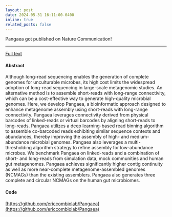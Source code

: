 ```yaml
---
layout: post
date: 2024-05-31 16:11:00-0400
inline: true
related_posts: false
---
```


Pangaea got published on Nature Communication! 

---
[Full text](https://www.nature.com/articles/s41467-024-49060-z#Abs1)

#### Abstract
Although long-read sequencing enables the generation of complete genomes for unculturable microbes, its high cost limits the widespread adoption of long-read sequencing in large-scale metagenomic studies. An alternative method is to assemble short-reads with long-range connectivity, which can be a cost-effective way to generate high-quality microbial genomes. Here, we develop Pangaea, a bioinformatic approach designed to enhance metagenome assembly using short-reads with long-range connectivity. Pangaea leverages connectivity derived from physical barcodes of linked-reads or virtual barcodes by aligning short-reads to long-reads. Pangaea utilizes a deep learning-based read binning algorithm to assemble co-barcoded reads exhibiting similar sequence contexts and abundances, thereby improving the assembly of high- and medium-abundance microbial genomes. Pangaea also leverages a multi-thresholding algorithm strategy to refine assembly for low-abundance microbes. We benchmark Pangaea on linked-reads and a combination of short- and long-reads from simulation data, mock communities and human gut metagenomes. Pangaea achieves significantly higher contig continuity as well as more near-complete metagenome-assembled genomes (NCMAGs) than the existing assemblers. Pangaea also generates three complete and circular NCMAGs on the human gut microbiomes.

#### Code 
[https://github.com/ericcombiolab/Pangaea](https://github.com/ericcombiolab/Pangaea)